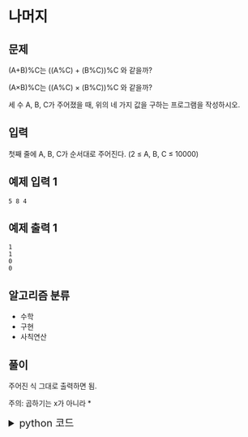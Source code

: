# 나머지
## 문제
(A+B)%C는 ((A%C) + (B%C))%C 와 같을까?

(A×B)%C는 ((A%C) × (B%C))%C 와 같을까?

세 수 A, B, C가 주어졌을 때, 위의 네 가지 값을 구하는 프로그램을 작성하시오.

## 입력
첫째 줄에 A, B, C가 순서대로 주어진다. (2 ≤ A, B, C ≤ 10000)

## 예제 입력 1
    5 8 4
  
## 예제 출력 1
    1
    1
    0
    0
    
## 알고리즘 분류
- 수학
- 구현
- 사칙연산

## 풀이
주어진 식 그대로 출력하면 됨.

주의: 곱하기는 x가 아니라 *

<details>
<summary style="font-size : 20px">python 코드</summary>
<div>

```python
A, B, C = map(int, input().split())

print((A+B)%C)
print(((A%C) + (B%C))%C)
print((A*B)%C)
print(((A%C) * (B%C))%C)
```

</div>
</details>